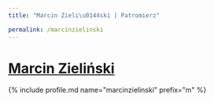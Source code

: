 ```yaml
---
title: "Marcin Zieli\u0144ski | Patromierz"

permalink: /marcinzielinski
---
```


# [Marcin Zieliński](https://patronite.pl/marcinzielinski)

{% include profile.md name="marcinzielinski" prefix="m" %}
